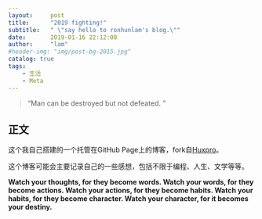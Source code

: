 ```yaml
---
layout:     post
title:      "2019 fighting!"
subtitle:   " \"say hello to ronhunlam's blog.\""
date:       2019-01-16 22:12:00
author:     "lam"
#header-img: "img/post-bg-2015.jpg"
catalog: true
tags:
    - 生活
    - Meta
---
```


> “Man can be destroyed but not defeated. ”


## 正文

这个我自己搭建的一个托管在GitHub Page上的博客，fork自[Huxpro](https://github.com/Huxpro/huxpro.github.io)。

这个博客可能会主要记录自己的一些感想，包括不限于编程、人生、文学等等。

**Watch your thoughts, for they become words. Watch your words, for they become actions. Watch your actions, for they become habits. Watch your habits, for they become character. Watch your character, for it becomes your destiny.**


